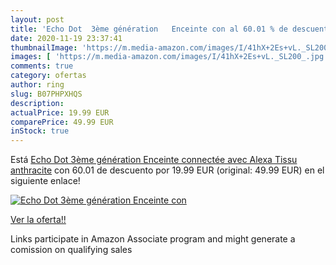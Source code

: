 ```yaml
---
layout: post
title: 'Echo Dot  3ème génération   Enceinte con al 60.01 % de descuento'
date: 2020-11-19 23:37:41
thumbnailImage: 'https://m.media-amazon.com/images/I/41hX+2Es+vL._SL200_.jpg'
images: [ 'https://m.media-amazon.com/images/I/41hX+2Es+vL._SL200_.jpg' ]
comments: true
category: ofertas
author: ring
slug: B07PHPXHQS
description:
actualPrice: 19.99 EUR
comparePrice: 49.99 EUR
inStock: true
---
```


Está [Echo Dot  3ème génération   Enceinte connectée avec Alexa  Tissu anthracite](https://www.amazon.fr/dp/B07PHPXHQS/?tag=tolees0d-21) con 60.01 de descuento por 19.99 EUR (original: 49.99 EUR) en el siguiente enlace!

[![Echo Dot  3ème génération   Enceinte con](https://m.media-amazon.com/images/I/41hX+2Es+vL._SL200_.jpg)](https://www.amazon.fr/dp/B07PHPXHQS/?tag=tolees0d-21)

[Ver la oferta!!](https://www.amazon.fr/dp/B07PHPXHQS/?tag=tolees0d-21)

Links participate in Amazon Associate program and might generate a comission on qualifying sales


